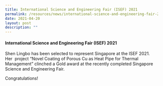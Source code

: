 ```yaml
---
title: International Science and Engineering Fair (ISEF) 2021
permalink: /resources/news/international-science-and-engineering-fair-2021/
date: 2021-04-20
layout: post
description: ""
---
```

#### International Science and Engineering Fair (ISEF) 2021

Shen Lingbo has been selected to represent Singapore at the ISEF 2021. Her  project “Novel Coating of Porous Cu as Heat Pipe for Thermal Management” clinched a Gold award at the recently completed Singapore Science and Engineering Fair.

Congratulations!
